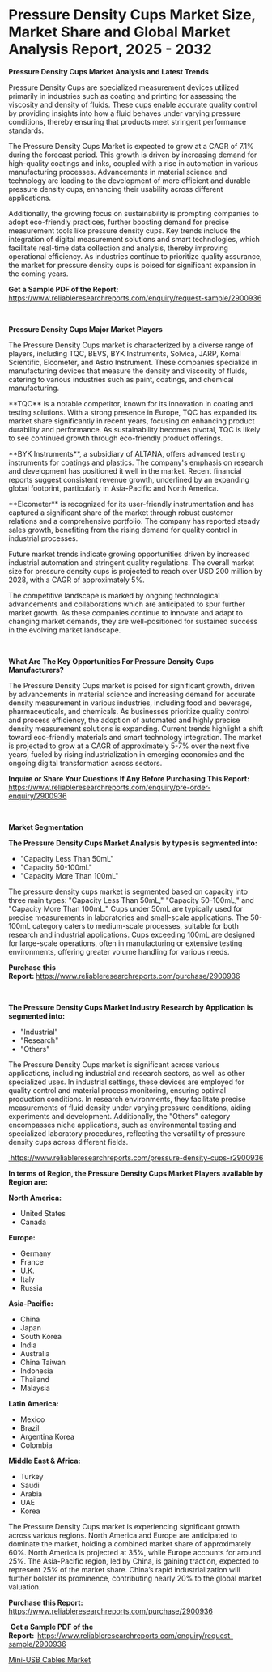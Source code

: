 <p><h1>Pressure Density Cups Market Size, Market Share and Global Market Analysis Report, 2025 - 2032</h1></p><p><strong>Pressure Density Cups Market Analysis and Latest Trends</strong></p>
<p><p>Pressure Density Cups are specialized measurement devices utilized primarily in industries such as coating and printing for assessing the viscosity and density of fluids. These cups enable accurate quality control by providing insights into how a fluid behaves under varying pressure conditions, thereby ensuring that products meet stringent performance standards.</p><p>The Pressure Density Cups Market is expected to grow at a CAGR of 7.1% during the forecast period. This growth is driven by increasing demand for high-quality coatings and inks, coupled with a rise in automation in various manufacturing processes. Advancements in material science and technology are leading to the development of more efficient and durable pressure density cups, enhancing their usability across different applications.</p><p>Additionally, the growing focus on sustainability is prompting companies to adopt eco-friendly practices, further boosting demand for precise measurement tools like pressure density cups. Key trends include the integration of digital measurement solutions and smart technologies, which facilitate real-time data collection and analysis, thereby improving operational efficiency. As industries continue to prioritize quality assurance, the market for pressure density cups is poised for significant expansion in the coming years.</p></p>
<p><strong>Get a Sample PDF of the Report:&nbsp;</strong> <a href="https://www.reliableresearchreports.com/enquiry/request-sample/2900936?utm_campaign=2646&utm_medium=2&utm_source=Github&utm_content=ia&utm_term=16032025&utm_id=pressure-density-cups">https://www.reliableresearchreports.com/enquiry/request-sample/2900936</a></p>
<p>&nbsp;</p>
<p><strong>Pressure Density Cups Major Market Players</strong></p>
<p><p>The Pressure Density Cups market is characterized by a diverse range of players, including TQC, BEVS, BYK Instruments, Solvica, JARP, Komal Scientific, Elcometer, and Astro Instrument. These companies specialize in manufacturing devices that measure the density and viscosity of fluids, catering to various industries such as paint, coatings, and chemical manufacturing.</p><p>**TQC** is a notable competitor, known for its innovation in coating and testing solutions. With a strong presence in Europe, TQC has expanded its market share significantly in recent years, focusing on enhancing product durability and performance. As sustainability becomes pivotal, TQC is likely to see continued growth through eco-friendly product offerings.</p><p>**BYK Instruments**, a subsidiary of ALTANA, offers advanced testing instruments for coatings and plastics. The company's emphasis on research and development has positioned it well in the market. Recent financial reports suggest consistent revenue growth, underlined by an expanding global footprint, particularly in Asia-Pacific and North America.</p><p>**Elcometer** is recognized for its user-friendly instrumentation and has captured a significant share of the market through robust customer relations and a comprehensive portfolio. The company has reported steady sales growth, benefiting from the rising demand for quality control in industrial processes.</p><p>Future market trends indicate growing opportunities driven by increased industrial automation and stringent quality regulations. The overall market size for pressure density cups is projected to reach over USD 200 million by 2028, with a CAGR of approximately 5%. </p><p>The competitive landscape is marked by ongoing technological advancements and collaborations which are anticipated to spur further market growth. As these companies continue to innovate and adapt to changing market demands, they are well-positioned for sustained success in the evolving market landscape.</p></p>
<p>&nbsp;</p>
<p><strong>What Are The Key Opportunities For Pressure Density Cups Manufacturers?</strong></p>
<p><p>The Pressure Density Cups market is poised for significant growth, driven by advancements in material science and increasing demand for accurate density measurement in various industries, including food and beverage, pharmaceuticals, and chemicals. As businesses prioritize quality control and process efficiency, the adoption of automated and highly precise density measurement solutions is expanding. Current trends highlight a shift toward eco-friendly materials and smart technology integration. The market is projected to grow at a CAGR of approximately 5-7% over the next five years, fueled by rising industrialization in emerging economies and the ongoing digital transformation across sectors.</p></p>
<p><strong>Inquire or Share Your Questions If Any Before Purchasing This Report:</strong> <a href="https://www.reliableresearchreports.com/enquiry/pre-order-enquiry/2900936?utm_campaign=2646&utm_medium=2&utm_source=Github&utm_content=ia&utm_term=16032025&utm_id=pressure-density-cups">https://www.reliableresearchreports.com/enquiry/pre-order-enquiry/2900936</a></p>
<p>&nbsp;</p>
<p><strong>Market Segmentation</strong></p>
<p><strong>The Pressure Density Cups Market Analysis by types is segmented into:</strong></p>
<p><ul><li>"Capacity Less Than 50mL"</li><li>"Capacity 50-100mL"</li><li>"Capacity More Than 100mL"</li></ul></p>
<p><p>The pressure density cups market is segmented based on capacity into three main types: "Capacity Less Than 50mL," "Capacity 50-100mL," and "Capacity More Than 100mL." Cups under 50mL are typically used for precise measurements in laboratories and small-scale applications. The 50-100mL category caters to medium-scale processes, suitable for both research and industrial applications. Cups exceeding 100mL are designed for large-scale operations, often in manufacturing or extensive testing environments, offering greater volume handling for various needs.</p></p>
<p><strong>Purchase this Report:&nbsp;</strong><a href="https://www.reliableresearchreports.com/purchase/2900936?utm_campaign=2646&utm_medium=2&utm_source=Github&utm_content=ia&utm_term=16032025&utm_id=pressure-density-cups">https://www.reliableresearchreports.com/purchase/2900936</a></p>
<p>&nbsp;</p>
<p><strong>The Pressure Density Cups Market Industry Research by Application is segmented into:</strong></p>
<p><ul><li>"Industrial"</li><li>"Research"</li><li>"Others"</li></ul></p>
<p><p>The Pressure Density Cups market is significant across various applications, including industrial and research sectors, as well as other specialized uses. In industrial settings, these devices are employed for quality control and material process monitoring, ensuring optimal production conditions. In research environments, they facilitate precise measurements of fluid density under varying pressure conditions, aiding experiments and development. Additionally, the "Others" category encompasses niche applications, such as environmental testing and specialized laboratory procedures, reflecting the versatility of pressure density cups across different fields.</p></p>
<p><a href="https://www.reliableresearchreports.com/pressure-density-cups-r2900936?utm_campaign=2646&utm_medium=2&utm_source=Github&utm_content=ia&utm_term=16032025&utm_id=pressure-density-cups">&nbsp;https://www.reliableresearchreports.com/pressure-density-cups-r2900936</a></p>
<p><strong>In terms of Region, the Pressure Density Cups Market Players available by Region are:</strong></p>
<p>
    <p> <strong> North America: </strong>
        <ul>
            <li>United States</li>
            <li>Canada</li>
        </ul>
        </p> 
    <p> <strong> Europe: </strong>
        <ul>
            <li>Germany</li>
            <li>France</li>
            <li>U.K.</li>
            <li>Italy</li>
            <li>Russia</li>
        </ul>
        </p> 
    <p> <strong> Asia-Pacific: </strong>
        <ul>
            <li>China</li>
            <li>Japan</li>
            <li>South Korea</li>
            <li>India</li>
            <li>Australia</li>
            <li>China Taiwan</li>
            <li>Indonesia</li>
            <li>Thailand</li>
            <li>Malaysia</li>
        </ul>
        </p> 
    <p> <strong> Latin America: </strong>
        <ul>
            <li>Mexico</li>
            <li>Brazil</li>
            <li>Argentina Korea</li>
            <li>Colombia</li>
        </ul>
        </p> 
    <p> <strong> Middle East & Africa: </strong>
        <ul>
            <li>Turkey</li>
            <li>Saudi</li>
            <li>Arabia</li>
            <li>UAE</li>
            <li>Korea</li>
        </ul>
    </p>
    </p>
<p><p>The Pressure Density Cups market is experiencing significant growth across various regions. North America and Europe are anticipated to dominate the market, holding a combined market share of approximately 60%. North America is projected at 35%, while Europe accounts for around 25%. The Asia-Pacific region, led by China, is gaining traction, expected to represent 25% of the market share. China’s rapid industrialization will further bolster its prominence, contributing nearly 20% to the global market valuation.</p></p>
<p><strong>Purchase this Report: </strong><a href="https://www.reliableresearchreports.com/purchase/2900936?utm_campaign=2646&utm_medium=2&utm_source=Github&utm_content=ia&utm_term=16032025&utm_id=pressure-density-cups">https://www.reliableresearchreports.com/purchase/2900936</a></p>
<p>&nbsp;<strong>Get a Sample PDF of the Report:&nbsp;&nbsp;</strong><a href="https://www.reliableresearchreports.com/enquiry/request-sample/2900936?utm_campaign=2646&utm_medium=2&utm_source=Github&utm_content=ia&utm_term=16032025&utm_id=pressure-density-cups">https://www.reliableresearchreports.com/enquiry/request-sample/2900936</a></p>
<p><strong></strong></p>
<p><p><a href="https://github.com/mayabungard8092/Market-Research-Report-List-1/blob/main/mini-usb-cables-market.md?utm_campaign=2646&utm_medium=2&utm_source=Github&utm_content=ia&utm_term=16032025&utm_id=pressure-density-cups">Mini-USB Cables Market</a></p></p>